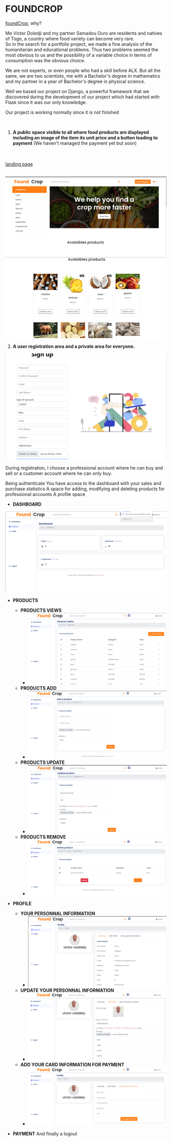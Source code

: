 FOUNDCROP
=============================================

[foundCrop](https://foundcrop.alwaysdata.net/), why? 

Me Victor Doledji and my partner Samadou Ouro are residents and natives of Togo, a country where food variety can become very rare.<br>
So in the search for a portfolio project, we made a fine analysis of the humanitarian and educational problems.
Thus two problems seemed the most obvious to us and the possibility of a variable choice in terms of consumption was the obvious choice.

We are not experts, or even people who had a skill before ALX.
But all the same, we are two scientists, me with a Bachelor's degree in mathematics and my partner in a year of Bachelor's degree in physical science.

Well we based our project on Django, a powerful framework that we discovered during the development of our project which had started with Flask since it was our only knowledge.

Our project is working normally since it is not finished

![]()

1. **A public space visible to all where food products are displayed including an image of the item its unit price and a button leading to payment**
(We haven't managed the payment yet but soon)

<br><br>
[landing page](https://harkinder-dark.github.io/foundCrop/)<br><br>

![home page](img/f1.png)
![home page](img/f2.png)

2. **A user registration area and a private area for everyone.**

![Sign up](img/f5.png)

During registration, I choose a professional account where he can buy and sell or a customer account where he can only buy.

Being authenticate
You have access to the dashboard with your sales and purchase statistics
A space for adding, modifying and deleting products for professional accounts
A profile space

* **DASHBOARD**

![](img/f6.png)

* **PRODUCTS**
    * **PRODUCTS VIEWS**
        * ![](img/f7.png)
    * **PRODUCTS ADD**
        * ![](img/f8.png)
    * **PRODUCTS UPDATE**
        * ![](img/f11.png)
    * **PRODUCTS REMOVE**
        * ![](img/f10.png)
* **PROFILE**
    * **YOUR PERSONNAL INFORMATION**
        * ![](img/f12.png)
    * **UPDATE YOUR PERSONNAL INFORMATION**
        * ![](img/f14.png)
    * **ADD YOUR CARD INFORMATION FOR PAYMENT**
        * ![](img/f13.png)


* **PAYMENT**
And finally a logout